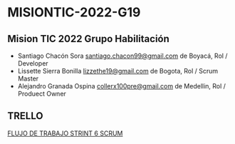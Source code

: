 # MISIONTIC-2022-G19

## Mision TIC 2022 Grupo Habilitación

- Santiago Chacón Sora santiago.chacon99@gmail.com de Boyacá, Rol / Developer
- Lissette Sierra Bonilla lizzethe19@gmail.com de Bogota, Rol / Scrum Master
- Alejandro Granada Ospina collerx100pre@gmail.com de Medellin, Rol / Produect Owner


## TRELLO

 [FLUJO DE TRABAJO STRINT 6 SCRUM](https://trello.com/b/y92EmE5m)

